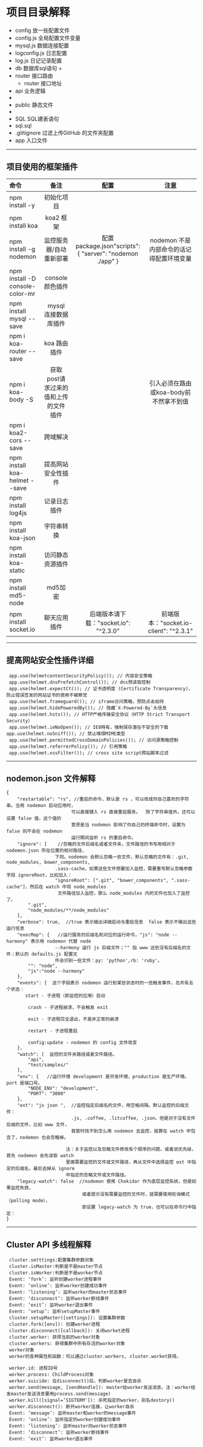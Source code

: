 # 项目目录解释
+ config  放一些配置文件
 +  config.js 全局配置文件变量
 +  mysql.js 数据连接配置
 +  logconfig.js 日志配置
 +  log.js 日记记录配置
+ db 数据库sql语句
  +  
+ router 接口路由
  +  router 接口地址 
+ api 业务逻辑
 + 
+ public 静态文件
 + 
+ SQL SQL建表语句
 + sql.sql
+ .gittignore 过滤上传GitHub 的文件夹配置
+ app 入口文件
---
## 项目使用的框架插件
|命令|备注|配置|注意|
|:-|:-:|:-:|:-:|
|npm install -y| 初始化项目|
|npm install koa| koa2 框架|
|npm install -g nodemon|   监控服务器/自动重新部署|配置package.json"scripts": { "server": "nodemon ./app" }|nodemon 不是内部命令的话记得配置环境变量|
|npm install -D console-color-mr|console颜色插件|
|npm install mysql --save| mysql 连接数据库插件|
|npm i koa-router --save|koa 路由插件|
| npm i koa-body -S|获取post请求过来的值和上传的文件 插件| |引入必须在路由或koa-body前不然拿不到值|
| npm i koa2-cors --save|跨域解决|
| npm install koa-helmet --save|提高网站安全性插件|
| npm install log4js|记录日志插件|
| npm install koa-json|字符串转换|
| npm install koa-static|访问静态资源插件|
| npm install md5-node|md5加密|
| npm install socket.io|聊天应用 插件|后端版本请下载："socket.io": "^2.3.0"|前端版本："socket.io-client": "^2.3.1"|

---
## 提高网站安全性插件详细
```
 app.use(helmetcontentSecurityPolicy()); // 内容安全策略
 app.use(helmet.dnsPrefetchControl()); // dns预读取控制
 app.use(helmet.expectCt()); // 证书透明度 (Certificate Transparency)，防止错误签发的网站证书的使用不被察觉
 app.use(helmet.frameguard()); // iframe访问策略，预防点击劫持
 app.use(helmet.hidePoweredBy()); // 隐藏`X-Powered-By`头信息
 app.use(helmet.hsts()); // HTTP严格传输安全协议（HTTP Strict Transport Security）
 app.use(helmet.ieNoOpen()); // IE8特有，强制保存潜在不安全的下载app.use(helmet.noSniff()); // 禁止嗅探MIME类型
 app.use(helmet.permittedCrossDomainPolicies()); // 访问源策略控制
 app.use(helmet.referrerPolicy()); // 引用策略
 app.use(helmet.xssFilter()); // cross site script跨站脚本过滤
```
---
## nodemon.json 文件解释
```
{
    "restartable": "rs", //重启的命令，默认是 rs ，可以改成你自己喜欢的字符串。当用 nodemon 启动应用时，
	                    可以直接键入 rs 直接重启服务。  除了字符串值外，还可以设置 false 值，这个值的
						意思是当 nodemon 影响了你自己的终端命令时，设置为 false 则不会在 nodemon 
						运行期间监听 rs 的重启命令。
    "ignore": [    //忽略的文件后缀名或者文件夹，文件路径的书写用相对于 nodemon.json 所在位置的相对路径，
	              下同。nodemon 会默认忽略一些文件，默认忽略的文件有：.git, node_modules, bower_components, 
				  .sass-cache，如果这些文件想要加入监控，需要重写默认忽略参数字段 ignoreRoot，比如加入：
				  "ignoreRoot": [".git", "bower_components", ".sass-cache"]，然后在 watch 中将 node_modules
				   文件路径加入监控，那么 node_modules 内的文件也加入了监控了。
        ".git",
        "node_modules/**/node_modules"
    ],
    "verbose": true,  //true 表示输出详细启动与重启信息  false 表示不输出这些运行信息
    "execMap": {   //运行服务的后缀名和对应的运行命令，"js": "node --harmony" 表示用 nodemon 代替 node  
	              --harmony 运行 js 后缀文件；"" 指 www 这些没有后缀名的文件；默认的 defaults.js 配置文
				  件会识别一些文件：py: 'python',rb: 'ruby'。
        "": "node",
        "js":"node --harmony"
    },
    "events": {  这个字段表示 nodemon 运行到某些状态时的一些触发事件，总共有五个状态：
	   start - 子进程（即监控的应用）启动

		crash - 子进程崩溃，不会触发 exit

		exit - 子进程完全退出，不是非正常的崩溃

		restart - 子进程重启

		config:update - nodemon 的 config 文件改变
    },
    "watch": [  监控的文件夹路径或者文件路径。
        "api",
        "test/samples/"
    ],
    "env": {   //运行环境 development 是开发环境，production 是生产环境。port 是端口号。
        "NODE_ENV": "development",
        "PORT": "3000"
    },
    "ext": "js json ",  //监控指定后缀名的文件，用空格间隔。默认监控的后缀文件：
						.js, .coffee, .litcoffee, .json。但是对于没有文件后缀的文件，比如 www 文件，
						我暂时找不到怎么用 nodemon 去监控，就算在 watch 中包含了，nodemon 也会忽略掉。

                      注：关于监控以及忽略文件修改有个顺序的问题，或者说优先级，首先 nodemon 会先读取 watch 
					  里面需要监控的文件或文件路径，再从文件中选择监控 ext 中指定的后缀名，最后去掉从 ignore 
					  中指定的忽略文件或文件路径。
    "legacy-watch": false  //nodemon 使用 Chokidar 作为底层监控系统，但是如果监控失效，
	                        或者提示没有需要监控的文件时，就需要使用轮询模式（polling mode），
							即设置 legacy-watch 为 true，也可以在命令行中指定：
}
```    
---
## Cluster API 多线程解释
```
 cluster.setttings:配置集群参数对象
 cluster.isMaster:判断是不是master节点
 cluster.isWorker:判断是不是worker节点
 Event: ‘fork’: 监听创建worker进程事件
 Event: ‘online’: 监听worker创建成功事件
 Event: ‘listening’: 监听worker向master状态事件
 Event: ‘disconnect’: 监听worker断线事件
 Event: ‘exit’: 监听worker退出事件
 Event: ‘setup’: 监听setupMaster事件
 cluster.setupMaster([settings]): 设置集群参数
 cluster.fork([env]): 创建worker进程
 cluster.disconnect([callback]): 关闭worket进程
 cluster.worker: 获得当前的worker对象
 cluster.workers: 获得集群中所有存活的worker对象
 worker对象
 worker的各种属性和函数：可以通过cluster.workers, cluster.worket获得。

 worker.id: 进程ID号
 worker.process: ChildProcess对象
 worker.suicide: 在disconnect()后，判断worker是否自杀
 worker.send(message, [sendHandle]): master给worker发送消息。注：worker给发master发送消息要用process.send(message)
 worker.kill([signal=‘SIGTERM’]): 杀死指定的worker，别名destory()
 worker.disconnect(): 断开worker连接，让worker自杀
 Event: ‘message’: 监听master和worker的message事件
 Event: ‘online’: 监听指定的worker创建成功事件
 Event: ‘listening’: 监听master向worker状态事件
 Event: ‘disconnect’: 监听worker断线事件
 Event: ‘exit’: 监听worker退出事件
 ```